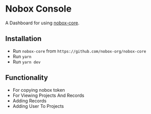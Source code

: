 # Nobox Console
A Dashboard for using [nobox-core](https://github.com/nobox-org/nobox-core).

## Installation
- Run `nobox-core` from `https://github.com/nobox-org/nobox-core`
- Run `yarn`
- Run `yarn dev`

## Functionality
- For copying nobox token
- For Viewing Projects And Records
- Adding Records
- Adding User To Projects


